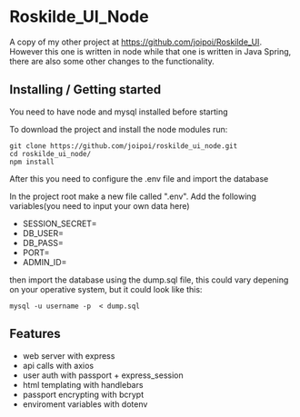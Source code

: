 # Roskilde_UI_Node
A copy of my other project at https://github.com/joipoi/Roskilde_UI. However this one is written in node while that one is written in Java Spring, there are also some other changes to the functionality.

## Installing / Getting started

You need to have node and mysql installed before starting

To download the project and install the node modules run:
```shell
git clone https://github.com/joipoi/roskilde_ui_node.git
cd roskilde_ui_node/
npm install
```

After this you need to configure the .env file and import the database

In the project root make a new file called ".env". Add the following variables(you need to input your own data here)

- SESSION_SECRET=
- DB_USER=
- DB_PASS=
- PORT=
- ADMIN_ID=

then import the database using the dump.sql file, this could vary depening on your operative system, but it could look like this:

```shell
mysql -u username -p  < dump.sql
```

## Features
- web server with express
- api calls with axios
- user auth with passport + express_session
- html templating with handlebars
- passport encrypting with bcrypt
- enviroment variables with dotenv
